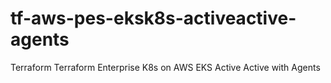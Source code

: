 # tf-aws-pes-eksk8s-activeactive-agents
Terraform Terraform Enterprise K8s on AWS EKS Active Active with Agents
